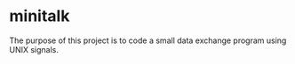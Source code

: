 # minitalk

The purpose of this project is to code a small data exchange program using
UNIX signals.
